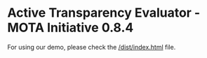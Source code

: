 # Active Transparency Evaluator - MOTA Initiative 0.8.4

For using our demo, please check the [/dist/index.html](/dist/index.html) file.
